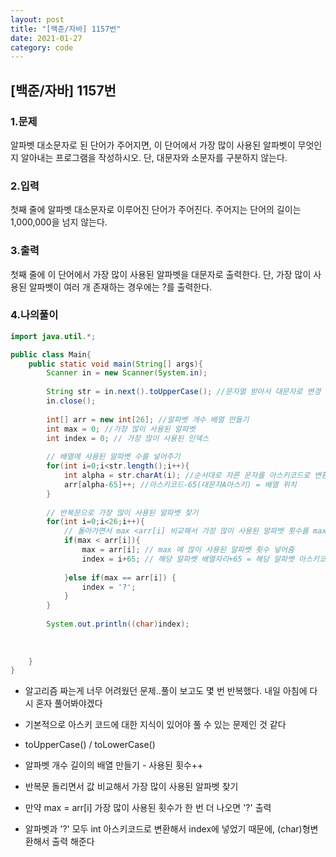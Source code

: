 ```yaml
---
layout: post
title: "[백준/자바] 1157번"
date: 2021-01-27
category: code
---
```

## [백준/자바] 1157번



### 1.문제

알파벳 대소문자로 된 단어가 주어지면, 이 단어에서 가장 많이 사용된 알파벳이 무엇인지 알아내는 프로그램을 작성하시오. 단, 대문자와 소문자를 구분하지 않는다.

### 2.입력

첫째 줄에 알파벳 대소문자로 이루어진 단어가 주어진다. 주어지는 단어의 길이는 1,000,000을 넘지 않는다.

### 3.출력

첫째 줄에 이 단어에서 가장 많이 사용된 알파벳을 대문자로 출력한다. 단, 가장 많이 사용된 알파벳이 여러 개 존재하는 경우에는 ?를 출력한다.

### 4.나의풀이

```java
import java.util.*;

public class Main{
    public static void main(String[] args){
        Scanner in = new Scanner(System.in);
        
        String str = in.next().toUpperCase(); //문자열 받아서 대문자로 변경
        in.close();
        
        int[] arr = new int[26]; //알파벳 개수 배열 만들기
        int max = 0; //가장 많이 사용된 알파벳
        int index = 0; // 가장 많이 사용된 인덱스
        
        // 배열에 사용된 알파벳 수를 넣어주기
        for(int i=0;i<str.length();i++){
            int alpha = str.charAt(i); //순서대로 자른 문자를 아스키코드로 변환  
            arr[alpha-65]++; //아스키코드-65(대문자A아스키) = 배열 위치
        }     
        
        // 반복문으로 가장 많이 사용된 알파벳 찾기
        for(int i=0;i<26;i++){
            // 돌아가면서 max <arr[i] 비교해서 가장 많이 사용된 알파벳 횟수를 max에 넣어준다
            if(max < arr[i]){
                max = arr[i]; // max 에 많이 사용된 알파벳 횟수 넣어줌
                index = i+65; // 해당 알파벳 배열자리+65 = 해당 알파벳 아스키코드
                
            }else if(max == arr[i]) {
                index = '?';
            }
        }
        
        System.out.println((char)index);
      
        
        
    }
}
````

- 알고리즘 짜는게 너무 어려웠던 문제..풀이 보고도 몇 번 반복했다. 내일 아침에 다시 혼자 풀어봐야겠다

- 기본적으로 아스키 코드에 대한 지식이 있어야 풀 수 있는 문제인 것 같다

- toUpperCase() / toLowerCase()

- 알파벳 개수 길이의 배열 만들기 - 사용된 횟수++

- 반복문 돌리면서 값 비교해서 가장 많이 사용된 알파벳 찾기

- 만약 max = arr[i] 가장 많이 사용된 횟수가 한 번 더 나오면 '?' 출력 

- 알파벳과 '?' 모두 int 아스키코드로 변환해서 index에 넣었기 때문에, (char)형변환해서 출력 해준다







